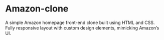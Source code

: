 # Amazon-clone
A simple Amazon homepage front-end clone built using HTML and CSS. Fully responsive layout with custom design elements, mimicking Amazon’s UI.
